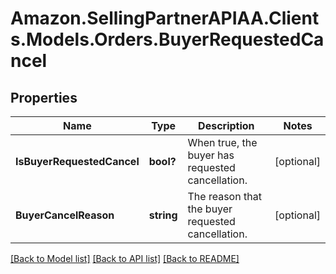 # Amazon.SellingPartnerAPIAA.Clients.Models.Orders.BuyerRequestedCancel
## Properties

Name | Type | Description | Notes
------------ | ------------- | ------------- | -------------
**IsBuyerRequestedCancel** | **bool?** | When true, the buyer has requested cancellation. | [optional] 
**BuyerCancelReason** | **string** | The reason that the buyer requested cancellation. | [optional] 

[[Back to Model list]](../README.md#documentation-for-models) [[Back to API list]](../README.md#documentation-for-api-endpoints) [[Back to README]](../README.md)

